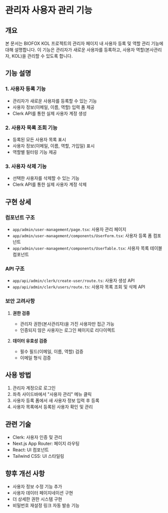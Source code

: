 # 관리자 사용자 관리 기능

## 개요

본 문서는 BIOFOX KOL 프로젝트의 관리자 페이지 내 사용자 등록 및 역할 관리 기능에 대해 설명합니다. 이 기능은 관리자가 새로운 사용자를 등록하고, 사용자 역할(본사관리자, KOL)을 관리할 수 있도록 합니다.

## 기능 설명

### 1. 사용자 등록 기능

- 관리자가 새로운 사용자를 등록할 수 있는 기능
- 사용자 정보(이메일, 이름, 역할) 입력 폼 제공
- Clerk API를 통한 실제 사용자 계정 생성

### 2. 사용자 목록 조회 기능

- 등록된 모든 사용자 목록 표시
- 사용자 정보(이메일, 이름, 역할, 가입일) 표시
- 역할별 필터링 기능 제공

### 3. 사용자 삭제 기능

- 선택한 사용자를 삭제할 수 있는 기능
- Clerk API를 통한 실제 사용자 계정 삭제

## 구현 상세

### 컴포넌트 구조

- `app/admin/user-management/page.tsx`: 사용자 관리 페이지
- `app/admin/user-management/components/UserForm.tsx`: 사용자 등록 폼 컴포넌트
- `app/admin/user-management/components/UserTable.tsx`: 사용자 목록 테이블 컴포넌트

### API 구조

- `app/api/admin/clerk/create-user/route.ts`: 사용자 생성 API
- `app/api/admin/clerk/users/route.ts`: 사용자 목록 조회 및 삭제 API

### 보안 고려사항

1. **권한 검증**
   - 관리자 권한(본사관리자)을 가진 사용자만 접근 가능
   - 인증되지 않은 사용자는 로그인 페이지로 리다이렉트

2. **데이터 유효성 검증**
   - 필수 필드(이메일, 이름, 역할) 검증
   - 이메일 형식 검증

## 사용 방법

1. 관리자 계정으로 로그인
2. 좌측 사이드바에서 "사용자 관리" 메뉴 클릭
3. 사용자 등록 폼에서 새 사용자 정보 입력 후 등록
4. 사용자 목록에서 등록된 사용자 확인 및 관리

## 관련 기술

- Clerk: 사용자 인증 및 관리
- Next.js App Router: 페이지 라우팅
- React: UI 컴포넌트
- Tailwind CSS: UI 스타일링

## 향후 개선 사항

- 사용자 정보 수정 기능 추가
- 사용자 데이터 페이지네이션 구현
- 더 상세한 권한 시스템 구현
- 비밀번호 재설정 링크 자동 발송 기능 